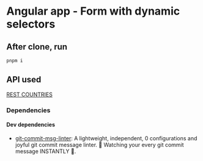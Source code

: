 # Angular app - Form with dynamic selectors

## After clone, run

```sh
pnpm i
```

## API used

[REST COUNTRIES](https://restcountries.com/)

### Dependencies

#### Dev dependencies

- [git-commit-msg-linter](https://www.npmjs.com/package/git-commit-msg-linter): A lightweight, independent, 0 configurations and joyful git commit message linter. 👀 Watching your every git commit message INSTANTLY 🚀.
